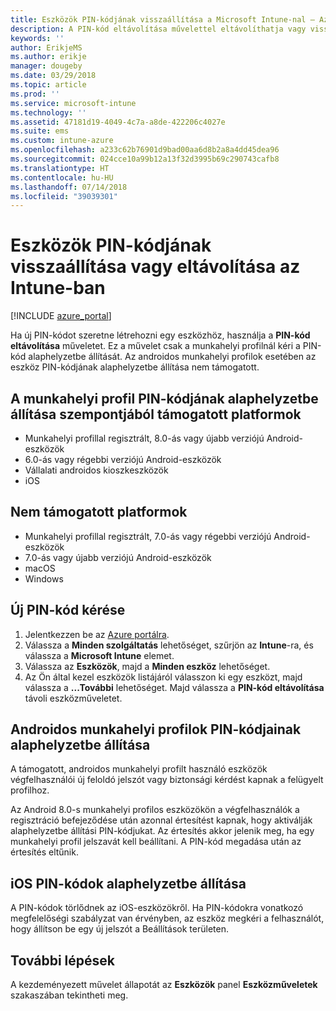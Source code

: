 ```yaml
---
title: Eszközök PIN-kódjának visszaállítása a Microsoft Intune-nal – Azure | Microsoft Docs
description: A PIN-kód eltávolítása művelettel eltávolíthatja vagy visszaállíthatja a PIN-kódot az Intune-nal kezelt vagy figyelt eszközökön.
keywords: ''
author: ErikjeMS
ms.author: erikje
manager: dougeby
ms.date: 03/29/2018
ms.topic: article
ms.prod: ''
ms.service: microsoft-intune
ms.technology: ''
ms.assetid: 47181d19-4049-4c7a-a8de-422206c4027e
ms.suite: ems
ms.custom: intune-azure
ms.openlocfilehash: a233c62b76901d9bad00aa6d8b2a8a4dd45dea96
ms.sourcegitcommit: 024cce10a99b12a13f32d3995b69c290743cafb8
ms.translationtype: HT
ms.contentlocale: hu-HU
ms.lasthandoff: 07/14/2018
ms.locfileid: "39039301"
---
```

# <a name="reset-or-remove-a-device-passcode-in-intune"></a>Eszközök PIN-kódjának visszaállítása vagy eltávolítása az Intune-ban

[!INCLUDE [azure_portal](./includes/azure_portal.md)]

Ha új PIN-kódot szeretne létrehozni egy eszközhöz, használja a  **PIN-kód eltávolítása** műveletet. Ez a művelet csak a munkahelyi profilnál kéri a PIN-kód alaphelyzetbe állítását. Az androidos munkahelyi profilok esetében az eszköz PIN-kódjának alaphelyzetbe állítása nem támogatott.

## <a name="work-profile-pin-reset-supported-platforms"></a>A munkahelyi profil PIN-kódjának alaphelyzetbe állítása szempontjából támogatott platformok

- Munkahelyi profillal regisztrált, 8.0-ás vagy újabb verziójú Android-eszközök 
- 6.0-ás vagy régebbi verziójú Android-eszközök
- Vállalati androidos kioszkeszközök
- iOS 
     
## <a name="unsupported-platforms"></a>Nem támogatott platformok

- Munkahelyi profillal regisztrált, 7.0-ás vagy régebbi verziójú Android-eszközök
- 7.0-ás vagy újabb verziójú Android-eszközök
- macOS
- Windows

## <a name="reset-a-passcode"></a>Új PIN-kód kérése

1. Jelentkezzen be az [Azure portálra](https://portal.azure.com).
2. Válassza a **Minden szolgáltatás** lehetőséget, szűrjön az **Intune**-ra, és válassza a **Microsoft Intune** elemet.
3. Válassza az **Eszközök**, majd a **Minden eszköz** lehetőséget.
4. Az Ön által kezel eszközök listájáról válasszon ki egy eszközt, majd válassza a **...További** lehetőséget. Majd válassza a **PIN-kód eltávolítása** távoli eszközműveletet.

## <a name="resetting-android-work-profile-passcodes"></a>Androidos munkahelyi profilok PIN-kódjainak alaphelyzetbe állítása

A támogatott, androidos munkahelyi profilt használó eszközök végfelhasználói új feloldó jelszót vagy biztonsági kérdést kapnak a felügyelt profilhoz. 

Az Android 8.0-s munkahelyi profilos eszközökön a végfelhasználók a regisztráció befejeződése után azonnal értesítést kapnak, hogy aktiválják alaphelyzetbe állítási PIN-kódjukat. Az értesítés akkor jelenik meg, ha egy munkahelyi profil jelszavát kell beállítani. A PIN-kód megadása után az értesítés eltűnik.

## <a name="resetting-ios-passcodes"></a>iOS PIN-kódok alaphelyzetbe állítása

A PIN-kódok törlődnek az iOS-eszközökről. Ha PIN-kódokra vonatkozó megfelelőségi szabályzat van érvényben, az eszköz megkéri a felhasználót, hogy állítson be egy új jelszót a Beállítások területen. 

## <a name="next-steps"></a>További lépések

A kezdeményezett művelet állapotát az **Eszközök** panel **Eszközműveletek** szakaszában tekintheti meg.
